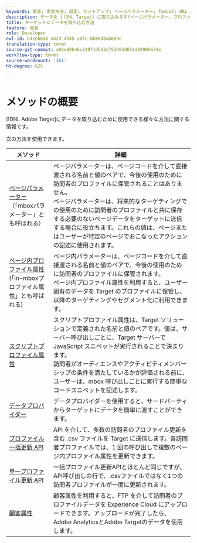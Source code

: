 ```yaml
---
keywords: 実装; 実装方法; 設定; セットアップ; ページパラメーター; Tomcat; URL エンコード; ページ内プロファイル属性; mbox パラメーター; ページ内プロファイル属性; スクリプトプロファイル属性; プロファイル一括更新 API; 単一ファイル更新 API; 顧客属性; データプロバイダー
description: データを [!DNL Target] に取り込みます(ページパラメーター、プロファイル属性、スクリプトプロファイル属性、データプロバイダー、単一および一括プロファイル更新API、顧客属性)。
title: ターゲットにデータを取り込む方法
feature: 実装
role: Developer
exl-id: b42eb846-d423-4545-a8fe-0b8048ab689e
translation-type: tm+mt
source-git-commit: a92e88b46c72971d5d3c752593d651d8290b674e
workflow-type: tm+mt
source-wordcount: '361'
ht-degree: 62%

---
```


# メソッドの概要

[!DNL Adobe Target]にデータを取り込むために使用できる様々な方法に関する情報です。

次の方法を使用できます。

| メソッド | 詳細 |
| --- | --- |
| [ページパラメーター](/help/c-implementing-target/c-considerations-before-you-implement-target/c-methods-to-get-data-into-target/page-parameters.md)<br>（「mboxパラメーター」とも呼ばれる） | ページパラメーターは、ページコードを介して直接渡される名前と値のペアで、今後の使用のために訪問者のプロファイルに保管されることはありません。<br>ページパラメーターは、将来的なターゲティングでの使用のために訪問者のプロファイルと共に保存する必要のないページデータをターゲットに送信する場合に役立ちます。これらの値は、ページまたはユーザーが特定のページでおこなったアクションの記述に使用されます。 |
| [ページ内プロファイル属性](/help/c-implementing-target/c-considerations-before-you-implement-target/c-methods-to-get-data-into-target/in-page-profile-attributes.md)<br>(「in-mboxプロファイル属性」とも呼ばれる) | ページ内パラメーターは、ページコードを介して直接渡される名前と値のペアで、今後の使用のために訪問者のプロファイルに保管されます。<br>ページ内プロファイル属性を利用すると、ユーザー固有のデータを Target のプロファイルに保管し、以降のターゲティングやセグメント化に利用できます。 |
| [スクリプトプロファイル属性](/help/c-implementing-target/c-considerations-before-you-implement-target/c-methods-to-get-data-into-target/script-profile-attributes.md) | スクリプトプロファイル属性は、Target ソリューションで定義された名前と値のペアです。値は、サーバー呼び出しごとに、Target サーバーで JavaScript スニペットが実行されることで決まります。<br>訪問者がオーディエンスやアクティビティメンバーシップの条件を満たしているかが評価される前に、ユーザーは、mbox 呼び出しごとに実行する簡単なコードスニペットを記述します。 |
| [データプロバイダー](/help/c-implementing-target/c-considerations-before-you-implement-target/c-methods-to-get-data-into-target/data-providers.md) | データプロバイダーを使用すると、サードパーティからターゲットにデータを簡単に渡すことができます。 |
| [プロファイル一括更新 API](/help/c-implementing-target/c-considerations-before-you-implement-target/c-methods-to-get-data-into-target/bulk-profile-update-api.md) | API を介して、多数の訪問者のプロファイル更新を含む .csv ファイルを Target に送信します。各訪問者プロファイルでは、1 回の呼び出しで複数のページ内プロファイル属性を更新できます。 |
| [単一プロファイル更新 API](/help/c-implementing-target/c-considerations-before-you-implement-target/c-methods-to-get-data-into-target/single-profile-update-api.md) | 一括プロファイル更新APIとほとんど同じですが、API呼び出しの行で、.csvファイルではなく1つの訪問者プロファイルが一度に更新されます。 |
| [顧客属性](/help/c-implementing-target/c-considerations-before-you-implement-target/c-methods-to-get-data-into-target/customer-attributes.md) | 顧客属性を利用すると、FTP を介して訪問者のプロファイルデータを Experience Cloud にアップロードできます。アップロードが完了したら、Adobe AnalyticsとAdobe Targetのデータを使用します。 |












